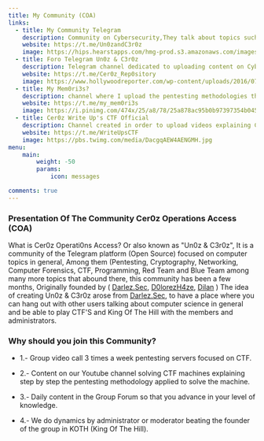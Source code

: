 ```yaml
---
title: My Community (COA)
links:
  - title: My Community Telegram
    description: Community on Cybersecurity,They talk about topics such as Computer Science, Pentesting, Programming, Networking, Computer Forensics, etc.
    website: https://t.me/Un0zandC3r0z
    image: https://hips.hearstapps.com/hmg-prod.s3.amazonaws.com/images/mr-robot-1557266089.jpg?crop=0.9765625xw:1xh;center,top&resize=640:*
  - title: Foro Telegram Un0z & C3r0z
    description: Telegram channel dedicated to uploading content on Cybersecurity, including Courses, Pdf's Books and more
    website: https://t.me/Cer0z_Rep0sitory  
    image: https://www.hollywoodreporter.com/wp-content/uploads/2016/07/Mr_Robot_Most_Mind_Bending_Twists_2_H_2016_0.jpg?w=1024
  - title: My Mem0ri3s?
    description: channel where I upload the pentesting methodologies that I apply in different CTF'S that I make, from levels like Insane to Easy from platforms like TryHackMe, HackTheBox, VulnHub etc...
    website: https://t.me/my_mem0ri3s
    image: https://i.pinimg.com/474x/25/a8/78/25a878ac95b0b97397354b0457b3c9ad.jpg
  - title: Cer0z Write Up's CTF Official
    description: Channel created in order to upload videos explaining CTF'S, Techniques and use of Pentesting tools, Bugs or Errors that usually happen in Linux, among other things...
    website: https://t.me/WriteUpsCTF
    image: https://pbs.twimg.com/media/DacgqAEW4AENGMH.jpg
menu:
    main: 
        weight: -50
        params:
            icon: messages

comments: true
---
```

### Presentation Of The Community Cer0z Operations Access (COA)

What is Cer0z Operati0ns Access? Or also known as "Un0z & C3r0z",
It is a community of the Telegram platform (Open Source) focused
on computer topics in general, Among them (Pentesting, Cryptography,
Networking, Computer Forensics, CTF, Programming, Red Team and Blue Team
among many more topics that abound there, this community has been a few months, 
Originally founded by ( [Darlez.Sec](https://twitter.com/DarlezSec), [D0lorezH4ze](), [Dilan](https://instagram.com/dilanfeo_) ) 
The idea of ​​creating Un0z & C3r0z arose from [Darlez.Sec](https://twitter.com/DarlezSec), to have a place where you can hang out with other users talking about computer science in general and be able to play CTF'S and King Of The Hill with the members and administrators.
### Why should you join this Community?

* 1.- Group video call 3 times a week pentesting servers focused on CTF.

* 2.- Content on our Youtube channel solving CTF machines explaining step by step the pentesting methodology applied to solve the machine.

* 3.- Daily content in the Group Forum so that you advance in your level of knowledge.

* 4.- We do dynamics by administrator or moderator beating the founder of the group in KOTH (King Of The Hill).

